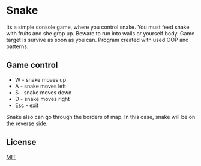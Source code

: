 # Snake
Its a simple console game, where you control snake.
You must feed snake with fruits and she grop up.
Beware to run into walls or yourself body.
Game target is survive as soon as you can.
Program created with used OOP and patterns.

## Game control
* W - snake moves up
* A - snake moves left
* S - snake moves down
* D - snake moves right
* Esc - exit

Snake also can go through the borders of map. 
In this case, snake will be on the reverse side.

## License
[MIT](https://choosealicense.com/licenses/mit/)
